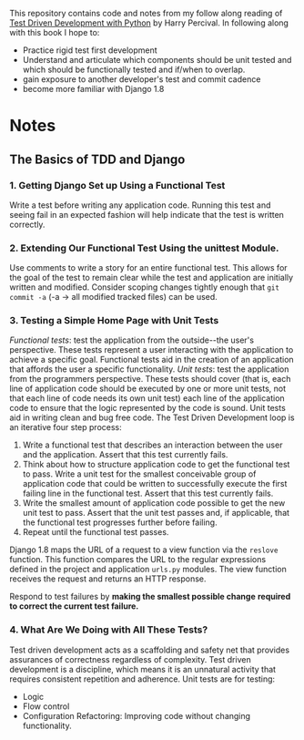 This repository contains code and notes from my follow along reading of [Test Driven Development with Python](http://shop.oreilly.com/product/0636920029533.do) by Harry Percival. In following along with this book I hope to:

 - Practice rigid test first development
 - Understand and articulate which components should be unit tested and which should be functionally tested and if/when to overlap.
 - gain exposure to another developer's test and commit cadence
 - become more familiar with Django 1.8


# Notes
## The Basics of TDD and Django
### 1. Getting Django Set up Using a Functional Test
Write a test before writing any application code. Running this test and seeing fail in an expected fashion will help indicate that the test
is written correctly.
### 2. Extending Our Functional Test Using the unittest Module.
Use comments to write a story for an entire functional test. This allows
for the goal of the test to remain clear while the test and application
are initially written and modified. Consider scoping changes tightly
enough that `git commit -a` (-a -> all modified tracked files) can be
used.
### 3. Testing a Simple Home Page with Unit Tests
*Functional tests*: test the application from the outside--the user's perspective. These tests represent a user interacting with the
application to achieve a specific goal. Functional tests aid in the
creation of an application that affords the user a specific
functionality.
*Unit tests*: test the application from the programmers perspective.
These tests should cover (that is, each line of application code should
be executed by one or more unit tests, not that each line of code needs
its own unit test) each line of the application code to ensure
that the logic represented by the code is sound. Unit tests aid in
writing clean and bug free code.
The Test Driven Development loop is an iterative four step process:

1. Write a functional test that describes an interaction between the
user and the application. Assert that this test currently fails.
2. Think about how to structure application code to get the functional
test to pass. Write a unit test for the smallest conceivable group of application code that could be written to successfully execute the first
failing line in the functional test. Assert that this test currently
fails.
3. Write the smallest amount of application code possible to get the
new unit test to pass. Assert that the unit test passes and, if
applicable, that the functional test progresses further before failing.
4. Repeat until the functional test passes.

Django 1.8 maps the URL of a request to a view function via the
`reslove` function. This function compares the URL to the regular
expressions defined in the project and application `urls.py` modules.
The view function receives the request and returns an HTTP response.

Respond to test failures by **making the smallest possible change**
**required to correct the current test failure.**
### 4. What Are We Doing with All These Tests?
Test driven development acts as a scaffolding and safety net that
provides assurances of correctness regardless of complexity.
Test driven development is a discipline, which means it is an unnatural
activity that requires consistent repetition and adherence.
Unit tests are for testing:
 - Logic
 - Flow control
 - Configuration
Refactoring: Improving code without changing functionality.